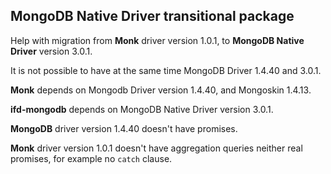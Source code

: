## MongoDB Native Driver transitional package

Help with migration from **Monk** driver version 1.0.1, to **MongoDB Native Driver** version 3.0.1.

It is not possible to have at the same time MongoDB Driver 1.4.40 and 3.0.1.

**Monk** depends on Mongodb Driver version 1.4.40, and  Mongoskin 1.4.13.

**ifd-mongodb** depends on MongoDB Native Driver version 3.0.1.

**MongoDB** driver version 1.4.40 doesn't have promises.

**Monk** driver version 1.0.1 doesn't have aggregation queries neither real promises, for example no `catch` clause.